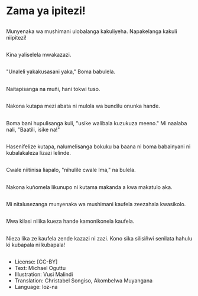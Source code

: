 # Zama ya ipitezi!

##
Munyenaka wa mushimani ulobalanga kakuliyeha. Napakelanga kakuli niipitezi!

##
Kina yaliselela mwakazazi.

##
"Unaleli yakakusasani yaka," Boma babulela.

##
Naitapisanga na muñi, hani tokwi tuso.

##
Nakona kutapa mezi abata ni mulola wa bundilu onunka hande.

##
Boma bani hupulisanga kuli, "usike walibala kuzukuza meeno." Mi naalaba nali, "Baatili, isike na!"

##
Hasenifelize kutapa, nalumelisanga bokuku ba baana ni boma babainyani ni kubalakaleza lizazi lelinde.

##
Cwale niitinisa liapalo, "nihulile cwale Ima," na bulela.

##
Nakona kuñomela likunupo ni kutama makanda a kwa makatulo aka.

##
Mi nitalusezanga munyenaka wa mushimani kaufela zeezahala kwasikolo.

##
Mwa kilasi nilika kueza hande kamonikonela kaufela.

##
Nieza lika ze kaufela zende kazazi ni zazi. Kono sika silisiñwi senilata hahulu ki kubapala ni kubapala!

##
* License: [CC-BY]
* Text: Michael Oguttu
* Illustration: Vusi Malindi
* Translation: Christabel Songiso, Akombelwa Muyangana
* Language: loz-na
